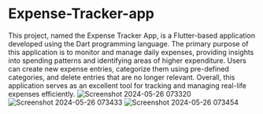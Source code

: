 # Expense-Tracker-app
This project, named the Expense Tracker App, is a Flutter-based application developed using the Dart programming language. The primary purpose of this application is to monitor and manage daily expenses, providing insights into spending patterns and identifying areas of higher expenditure. Users can create new expense entries, categorize them using pre-defined categories, and delete entries that are no longer relevant. Overall, this application serves as an excellent tool for tracking and managing real-life expenses efficiently.
![Screenshot 2024-05-26 073320](https://github.com/ssmaurya123/Expense-Tracker-app/assets/131573115/db3fc3fc-a681-4694-9bc1-2450bcb0f763)
![Screenshot 2024-05-26 073433](https://github.com/ssmaurya123/Expense-Tracker-app/assets/131573115/2cf51b35-b701-4c7e-8163-a0e63b26104a)
![Screenshot 2024-05-26 073454](https://github.com/ssmaurya123/Expense-Tracker-app/assets/131573115/dfa5b34a-c616-40cb-bb34-86002bdf040a)
